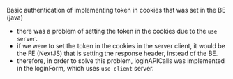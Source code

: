Basic authentication of implementing token in cookies that was set in the BE (java)
- there was a problem of setting the token in the cookies due to the `use server`.
- if we were to set the token in the cookies in the server client, it would be the FE (NextJS) that is setting the response header, instead of the BE.
- therefore, in order to solve this problem, loginAPICalls was implemented in the loginForm, which uses `use client` server.
